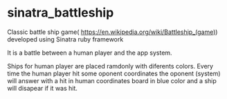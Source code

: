 # sinatra_battleship
Classic battle ship game( https://en.wikipedia.org/wiki/Battleship_(game)) developed using Sinatra ruby framework

It is a battle between a human player and the app system.

Ships for human player are placed ramdonly with diferents colors. Every time the human player hit some oponent coordinates 
the oponent (system) will answer with a hit in human coordinates board in blue color and a ship will disapear if it was hit.
